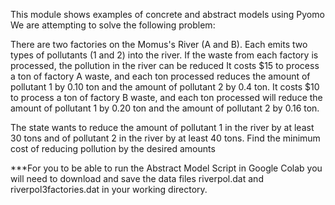 This module shows examples of concrete and abstract models using Pyomo
We are attempting to solve the following problem:

There are two factories on the Momus's River (A and B). Each emits two types of pollutants (1 and 2) into the river. If the waste from each factory is processed, the pollution in the river can be reduced
It costs $15 to process a ton of factory A waste, and each ton processed reduces the amount of pollutant 1 by 0.10 ton and the amount of pollutant 2 by 0.4 ton. It costs $10 to process a ton of factory B waste, and each ton processed will reduce the amount of pollutant 1 by 0.20 ton and the amount of pollutant 2 by 0.16 ton.

The state wants to reduce the amount of pollutant 1 in the river by at least 30 tons and of pollutant 2 in the river by at least 40 tons. Find the minimum cost of reducing pollution by the desired amounts

***For you to be able to run the Abstract Model Script in Google Colab you will need to download and save the data files riverpol.dat and riverpol3factories.dat in your working directory.
